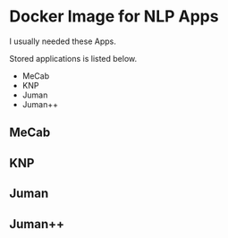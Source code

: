 # Docker Image for NLP Apps
I usually needed these Apps.

Stored applications is listed below.
- MeCab
- KNP
- Juman
- Juman++

MeCab
-----

KNP
---

Juman
-----

Juman++
-------

